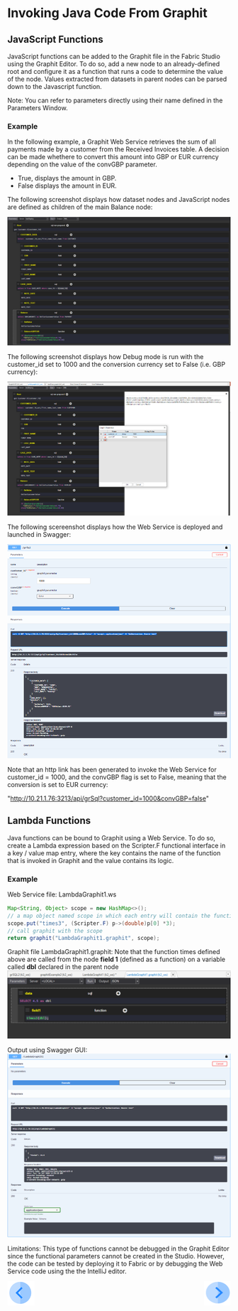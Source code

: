# Invoking Java Code From Graphit


## JavaScript Functions
JavaScript functions can be added to the Graphit file in the Fabric Studio using the Graphit Editor. To do so, add a new node to an already-defined root and configure it as a function that runs a code to determine the value of the node. Values extracted from datasets in parent nodes can be parsed down to the Javascript function.

Note: You can refer to parameters directly using their name defined in the Parameters Window.

### Example
In the following example, a Graphit Web Service retrieves the sum of all payments made by a customer from the Received Invoices table.
A decision can be made whethere to convert this amount into GBP or EUR currency depending on the value of the convGBP parameter.

-  True, displays the amount in GBP.
-  False displays the amount in EUR.

The following screenshot displays how dataset nodes and JavaScript nodes are defined as children of the main Balance node:

![](/articles/15_web_services_and_graphit/17_Graphit/images/50_invoke_javacode_from_graphit.PNG)


The following screenshot displays how Debug mode is run with the customer_id set to 1000 and the conversion currency set to False (i.e. GBP currency):

![](/articles/15_web_services_and_graphit/17_Graphit/images/51_invoke_javacode_from_graphit.PNG)


The following scereenshot displays how the Web Service is deployed and launched in Swagger:

![](/articles/15_web_services/17_Graphit/images/52_invoke_javacode_from_graphit.PNG)


Note that an http link has been generated to invoke the Web Service for customer_id = 1000, and the convGBP flag is set to False, meaning that the conversion is set to EUR currency:

"http://10.21.1.76:3213/api/grSql?customer_id=1000&convGBP=false"


## Lambda Functions
Java functions can be bound to Graphit using a Web Service. To do so, create a Lambda expression based on the Scripter.F functional interface in a key / value map entry, where the key contains the name of the function that is invoked in Graphit and the value contains its logic.
  
### Example

Web Service file: LambdaGraphit1.ws

```java
Map<String, Object> scope = new HashMap<>();
// a map object named scope in which each entry will contain the function's name and it's logic
scope.put("times3", (Scripter.F) p->(double)p[0] *3);
// call graphit with the scope
return graphit("LambdaGraphit1.graphit", scope);
```

Graphit file LambdaGraphit1.graphit: 
Note that the function times defined above are called from the node **field 1** (defined as a function) on a variable called **dbl** declared in the parent node 
![](/articles/15_web_services_and_graphit/17_Graphit/images/52a_invoke_javacode_from_graphit.PNG)


Output using Swagger GUI:
![](/articles/15_web_services_and_graphit/17_Graphit/images/52b_invoke_javacode_from_graphit.PNG)


Limitations:
This type of functions cannot be debugged in the Graphit Editor since the functional parameters cannot be created in the Studio. However, the code can be tested by deploying it to Fabric or by debugging the Web Service code using the the IntelliJ editor. 
  
 

[![Previous](/articles/images/Previous.png)](/articles/15_web_services_and_graphit/17_Graphit/07_invoking_graphit_files.md)[<img align="right" width="60" height="54" src="/articles/images/Next.png">](/articles/15_web_services_and_graphit/17_Graphit/09_invoke_graphit_from_outside_studio.md)

